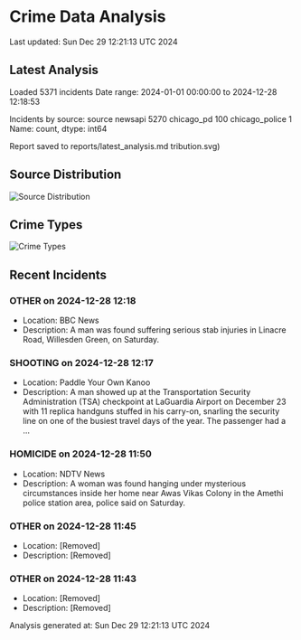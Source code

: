 # Crime Data Analysis
Last updated: Sun Dec 29 12:21:13 UTC 2024

## Latest Analysis

Loaded 5371 incidents
Date range: 2024-01-01 00:00:00 to 2024-12-28 12:18:53

Incidents by source:
source
newsapi           5270
chicago_pd         100
chicago_police       1
Name: count, dtype: int64

Report saved to reports/latest_analysis.md
tribution.svg)

## Source Distribution
![Source Distribution](images/source_distribution.svg)

## Crime Types
![Crime Types](images/crime_types.svg)

## Recent Incidents

### OTHER on 2024-12-28 12:18
- Location: BBC News
- Description: A man was found suffering serious stab injuries in Linacre Road, Willesden Green, on Saturday.


### SHOOTING on 2024-12-28 12:17
- Location: Paddle Your Own Kanoo
- Description: A man showed up at the Transportation Security Administration (TSA) checkpoint at LaGuardia Airport on December 23 with 11 replica handguns stuffed in his carry-on, snarling the security line on one of the busiest travel days of the year. The passenger had a …


### HOMICIDE on 2024-12-28 11:50
- Location: NDTV News
- Description: A woman was found hanging under mysterious circumstances inside her home near Awas Vikas Colony in the Amethi police station area, police said on Saturday.


### OTHER on 2024-12-28 11:45
- Location: [Removed]
- Description: [Removed]


### OTHER on 2024-12-28 11:43
- Location: [Removed]
- Description: [Removed]

Analysis generated at: Sun Dec 29 12:21:13 UTC 2024
